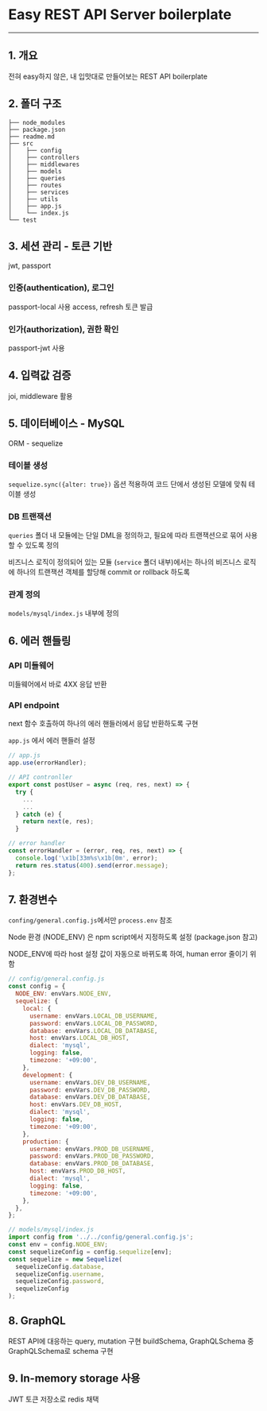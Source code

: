 # Easy REST API Server boilerplate

---

## 1. 개요

전혀 easy하지 않은, 내 입맛대로 만들어보는 REST API boilerplate

## 2. 폴더 구조

```
├── node_modules
├── package.json
├── readme.md
├── src
│    ├── config
│    ├── controllers
│    ├── middlewares
│    ├── models
│    ├── queries
│    ├── routes
│    ├── services
│    ├── utils
│    ├── app.js
│    └── index.js
└── test
```

## 3. 세션 관리 - 토큰 기반

jwt, passport

### 인증(authentication), 로그인

passport-local 사용
access, refresh 토큰 발급

### 인가(authorization), 권한 확인

passport-jwt 사용

## 4. 입력값 검증

joi, middleware 활용

## 5. 데이터베이스 - MySQL

ORM - sequelize

### 테이블 생성

`sequelize.sync({alter: true})` 옵션 적용하여 코드 단에서 생성된 모델에 맞춰 테이블 생성

### DB 트랜잭션

`queries` 폴더 내 모듈에는 단일 DML을 정의하고, 필요에 따라 트랜잭션으로 묶어 사용할 수 있도록 정의

비즈니스 로직이 정의되어 있는 모듈 (`service` 폴더 내부)에서는 하나의 비즈니스 로직에 하나의 트랜잭션 객체를 할당해 commit or rollback 하도록

### 관계 정의

`models/mysql/index.js` 내부에 정의

## 6. 에러 핸들링

### API 미들웨어

미들웨어에서 바로 4XX 응답 반환

### API endpoint

next 함수 호출하여 하나의 에러 핸들러에서 응답 반환하도록 구현

`app.js` 에서 에러 핸들러 설정

```jsx
// app.js
app.use(errorHandler);

// API contronller
export const postUser = async (req, res, next) => {
  try {
    ...
    ...
  } catch (e) {
    return next(e, res);
  }

// error handler
const errorHandler = (error, req, res, next) => {
  console.log('\x1b[33m%s\x1b[0m', error);
  return res.status(400).send(error.message);
};
```

## 7. 환경변수

`confing/general.config.js`에서만 `process.env` 참조

Node 환경 (NODE_ENV) 은 npm script에서 지정하도록 설정 (package.json 참고)

NODE_ENV에 따라 host 설정 값이 자동으로 바뀌도록 하여, human error 줄이기 위함

```jsx
// config/general.config.js
const config = {
  NODE_ENV: envVars.NODE_ENV,
  sequelize: {
    local: {
      username: envVars.LOCAL_DB_USERNAME,
      password: envVars.LOCAL_DB_PASSWORD,
      database: envVars.LOCAL_DB_DATABASE,
      host: envVars.LOCAL_DB_HOST,
      dialect: 'mysql',
      logging: false,
      timezone: '+09:00',
    },
    development: {
      username: envVars.DEV_DB_USERNAME,
      password: envVars.DEV_DB_PASSWORD,
      database: envVars.DEV_DB_DATABASE,
      host: envVars.DEV_DB_HOST,
      dialect: 'mysql',
      logging: false,
      timezone: '+09:00',
    },
    production: {
      username: envVars.PROD_DB_USERNAME,
      password: envVars.PROD_DB_PASSWORD,
      database: envVars.PROD_DB_DATABASE,
      host: envVars.PROD_DB_HOST,
      dialect: 'mysql',
      logging: false,
      timezone: '+09:00',
    },
  },
};

// models/mysql/index.js
import config from '../../config/general.config.js';
const env = config.NODE_ENV;
const sequelizeConfig = config.sequelize[env];
const sequelize = new Sequelize(
  sequelizeConfig.database,
  sequelizeConfig.username,
  sequelizeConfig.password,
  sequelizeConfig
);
```

## 8. GraphQL

REST API에 대응하는 query, mutation 구현 buildSchema, GraphQLSchema 중 GraphQLSchema로 schema 구현

## 9. In-memory storage 사용

JWT 토큰 저장소로 redis 채택
